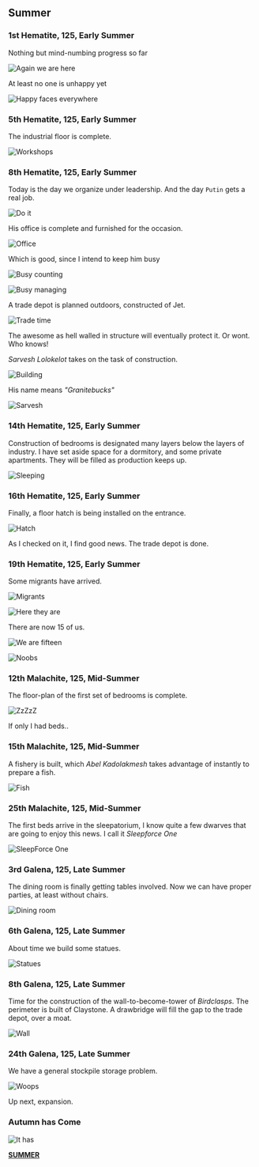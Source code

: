 Summer
------

### 1st Hematite, 125, Early Summer

Nothing but mind-numbing progress so far

![Again we are here](http://pixxx.wtf.cat/image/1o2q1k0X2k43/Image%202014-08-08%20at%2012.25.11%20AM.png)

At least no one is unhappy yet

![Happy faces everywhere](http://pixxx.wtf.cat/image/0y3r381p2S05/Image%202014-08-08%20at%2012.26.23%20AM.png)

### 5th Hematite, 125, Early Summer

The industrial floor is complete.

![Workshops](http://pixxx.wtf.cat/image/1q1t3n021F0l/Image%202014-08-08%20at%2012.32.09%20AM.png)

### 8th Hematite, 125, Early Summer

Today is the day we organize under leadership. And the day `Putin` gets a real job.

![Do it](http://pixxx.wtf.cat/image/3i1c0F2g2H0P/Image%202014-08-08%20at%2012.34.40%20AM.png)

His office is complete and furnished for the occasion.

![Office](http://pixxx.wtf.cat/image/44433P0k2i40/Image%202014-08-08%20at%2012.36.10%20AM.png)

Which is good, since I intend to keep him busy

![Busy counting](http://pixxx.wtf.cat/image/1S34222U2q21/Image%202014-08-08%20at%2012.36.30%20AM.png)

![Busy managing](http://pixxx.wtf.cat/image/2q2p2f2N2q2o/Image%202014-08-08%20at%201.30.18%20AM.png)

A trade depot is planned outdoors, constructed of Jet.

![Trade time](http://pixxx.wtf.cat/image/3s3W3S1l3D3w/Image%202014-08-08%20at%201.28.32%20AM.png)

The awesome as hell walled in structure will eventually protect it. Or wont. Who knows!

*Sarvesh Lolokelot* takes on the task of construction.

![Building](http://pixxx.wtf.cat/image/27193u102A3q/Image%202014-08-08%20at%201.32.06%20AM.png)

His name means *"Granitebucks"*

![Sarvesh](http://pixxx.wtf.cat/image/1I353f221J1y/Image%202014-08-08%20at%201.33.52%20AM.png)

### 14th Hematite, 125, Early Summer

Construction of bedrooms is designated many layers below the layers of industry. I have set aside
space for a dormitory, and some private apartments. They will be filled as production keeps up.

![Sleeping](http://pixxx.wtf.cat/image/3X332E0Z0M3O/Image%202014-08-08%20at%201.39.14%20AM.png)

### 16th Hematite, 125, Early Summer

Finally, a floor hatch is being installed on the entrance.

![Hatch](http://f.cl.ly/items/3q0K3k281p3e2s1c1Q0Y/Image%202014-08-08%20at%201.41.08%20AM.png)

As I checked on it, I find good news. The trade depot is done.

### 19th Hematite, 125, Early Summer

Some migrants have arrived.

![Migrants](http://pixxx.wtf.cat/image/1T1t3Z3J0P47/Image%202014-08-08%20at%201.43.50%20AM.png)

![Here they are](http://pixxx.wtf.cat/image/0O2p172E1D1z/Image%202014-08-08%20at%201.44.29%20AM.png)

There are now 15 of us.

![We are fifteen](http://pixxx.wtf.cat/image/061Y1c46392s/Image%202014-08-08%20at%201.46.12%20AM.png)

![Noobs](http://pixxx.wtf.cat/image/412i460e2r1o/Image%202014-08-08%20at%201.46.47%20AM.png)

### 12th Malachite, 125, Mid-Summer

The floor-plan of the first set of bedrooms is complete.

![ZzZzZ](http://pixxx.wtf.cat/image/3b3U3B2b0r0k/Image%202014-08-08%20at%201.56.03%20AM.png)

If only I had beds..

### 15th Malachite, 125, Mid-Summer

A fishery is built, which *Abel Kadolakmesh* takes advantage of instantly to prepare a fish.

![Fish](http://pixxx.wtf.cat/image/1B0P0v363p0D/Image%202014-08-08%20at%201.58.40%20AM.png)

### 25th Malachite, 125, Mid-Summer

The first beds arrive in the sleepatorium, I know quite a few dwarves that are going to enjoy this news.
I call it *Sleepforce One*

![SleepForce One](http://f.cl.ly/items/0S2I0P1i2N3F2l0m0R2b/Image%202014-08-08%20at%202.06.21%20AM.png)

### 3rd Galena, 125, Late Summer

The dining room is finally getting tables involved. Now we can have proper parties, at least without chairs.

![Dining room](http://pixxx.wtf.cat/image/0K1W1S3R1T1B/Image%202014-08-08%20at%202.11.44%20AM.png)

### 6th Galena, 125, Late Summer

About time we build some statues.

![Statues](http://pixxx.wtf.cat/image/1o1F3w132H2O/Image%202014-08-08%20at%202.15.38%20AM.png)

### 8th Galena, 125, Late Summer

Time for the construction of the wall-to-become-tower of *Birdclasps*. The perimeter is built of
Claystone. A drawbridge will fill the gap to the trade depot, over a moat.

![Wall](http://pixxx.wtf.cat/image/2p0w0n192744/Image%202014-08-08%20at%202.23.36%20AM.png)

### 24th Galena, 125, Late Summer

We have a general stockpile storage problem.

![Woops](http://pixxx.wtf.cat/image/1831150o1a1x/Image%202014-08-08%20at%202.29.57%20AM.png)

Up next, expansion.

### Autumn has Come

![It has](http://pixxx.wtf.cat/image/0u1O2Z2L3l2e/Image%202014-08-08%20at%204.33.01%20PM.png)

**[SUMMER](/The-Mythical-Domain/Birdclasps/125-3-autumn.md)**
